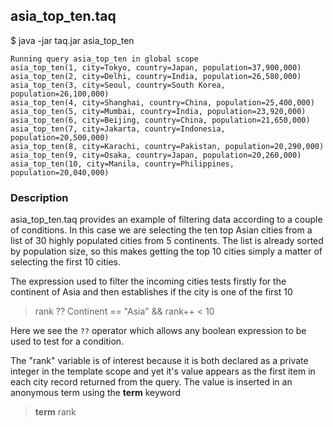 ## asia_top_ten.taq

$ java -jar taq.jar asia_top_ten

    Running query asia_top_ten in global scope 
    asia_top_ten(1, city=Tokyo, country=Japan, population=37,900,000)
    asia_top_ten(2, city=Delhi, country=India, population=26,580,000)
    asia_top_ten(3, city=Seoul, country=South Korea, population=26,100,000)
    asia_top_ten(4, city=Shanghai, country=China, population=25,400,000)
    asia_top_ten(5, city=Mumbai, country=India, population=23,920,000)
    asia_top_ten(6, city=Beijing, country=China, population=21,650,000)
    asia_top_ten(7, city=Jakarta, country=Indonesia, population=20,500,000)
    asia_top_ten(8, city=Karachi, country=Pakistan, population=20,290,000)
    asia_top_ten(9, city=Osaka, country=Japan, population=20,260,000)
    asia_top_ten(10, city=Manila, country=Philippines, population=20,040,000)

### Description

asia_top_ten.taq provides an example of filtering data according to a couple of conditions. 
In this case we are selecting the ten top Asian cities from a list of 30 highly populated 
cities from 5 continents. The list is already sorted by population size, so this makes
getting the top 10 cities simply a matter of selecting the first 10 cities.

 The expression used to filter the incoming cities tests firstly for the continent of Asia 
 and then establishes if the city is one of the first 10
 
 > rank ?? Continent == "Asia" && rank++ < 10
 
 Here we see the `??` operator which allows any boolean expression to be used to test 
 for a condition.
 
 The "rank" variable is of interest because it is both declared as a private integer 
 in the template scope and yet it's value appears as the first item in each city record 
 returned from the query. The value is inserted in an anonymous term using the **term** keyword
 
 > **term** rank